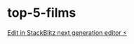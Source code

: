 # top-5-films

[Edit in StackBlitz next generation editor ⚡️](https://stackblitz.com/~/github.com/spacefroggie/top-5-films)